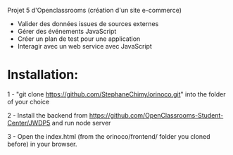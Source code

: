 Projet 5 d'Openclassrooms (création d'un site e-commerce)

* Valider des données issues de sources externes
* Gérer des événements JavaScript
* Créer un plan de test pour une application
* Interagir avec un web service avec JavaScript


# Installation:

1 - "git clone https://github.com/StephaneChimy/orinoco.git" into the folder of your choice

2 - Install the backend from https://github.com/OpenClassrooms-Student-Center/JWDP5 and run node server

3 - Open the index.html (from the orinoco/frontend/ folder you cloned before) in your browser.
